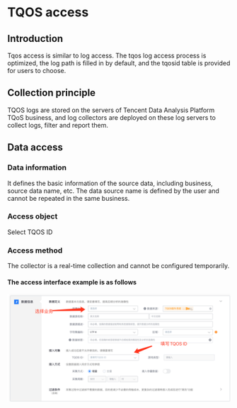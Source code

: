 # TQOS access

## Introduction

Tqos access is similar to log access. The tqos log access process is optimized, the log path is filled in by default, and the tqosid table is provided for users to choose.

## Collection principle

TQOS logs are stored on the servers of Tencent Data Analysis Platform TQoS business, and log collectors are deployed on these log servers to collect logs, filter and report them.

## Data access

### Data information

It defines the basic information of the source data, including business, source data name, etc. The data source name is defined by the user and cannot be repeated in the same business.

### Access object

Select TQOS ID

### Access method

The collector is a real-time collection and cannot be configured temporarily.

#### The access interface example is as follows

![](../../../../assets/access_new_tqos.png)